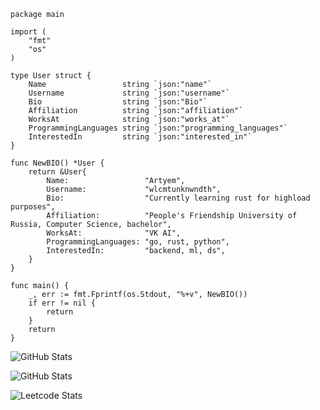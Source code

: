```Golang
package main

import (
	"fmt"
	"os"
)

type User struct {
	Name                 string `json:"name"`
	Username             string `json:"username"`
	Bio                  string `json:"Bio"`
	Affiliation          string `json:"affiliation"`
	WorksAt              string `json:"works_at"`
	ProgrammingLanguages string `json:"programming_languages"`
	InterestedIn         string `json:"interested_in"`
}

func NewBIO() *User {
	return &User{
		Name:                 "Artyem",
		Username:             "wlcmtunknwndth",
		Bio:                  "Currently learning rust for highload purposes",
		Affiliation:          "People's Friendship University of Russia, Computer Science, bachelor",
		WorksAt:              "VK AI",
		ProgrammingLanguages: "go, rust, python",
		InterestedIn:         "backend, ml, ds",
	}
}

func main() {
	_, err := fmt.Fprintf(os.Stdout, "%+v", NewBIO())
	if err != nil {
		return
	}
	return
}
```

![GitHub Stats](https://github-readme-stats.vercel.app/api/top-langs/?username=wlcmtunknwndth&theme=default&show_icons=true&hide_border=true&layout=compact)

![GitHub Stats](https://github-readme-streak-stats.herokuapp.com/?user=wlcmtunknwndth&theme=default&hide_border=true)

![Leetcode Stats](https://leetcard.jacoblin.cool/wlcmtunknwndth)
